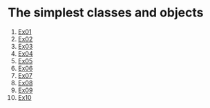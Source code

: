 # The simplest classes and objects
1. [Ex01](https://github.com/Bublik202/Introduction-to-Java/tree/main/Classes/Ex1)</br>
2. [Ex02](https://github.com/Bublik202/Introduction-to-Java/tree/main/Classes/Ex2) </br>
3. [Ex03](https://github.com/Bublik202/Introduction-to-Java/tree/main/Classes/Ex3) </br>
4. [Ex04](https://github.com/Bublik202/Introduction-to-Java/tree/main/Classes/Ex4)</br>
5. [Ex05](https://github.com/Bublik202/Introduction-to-Java/tree/main/Classes/Ex5)</br>
6. [Ex06](https://github.com/Bublik202/Introduction-to-Java/tree/main/Classes/Ex6)</br>
7. [Ex07](https://github.com/Bublik202/Introduction-to-Java/tree/main/Classes/Ex7)</br>
8. [Ex08](https://github.com/Bublik202/Introduction-to-Java/tree/main/Classes/Ex8)</br>
9. [Ex09](https://github.com/Bublik202/Introduction-to-Java/tree/main/Classes/Ex9)</br>
10. [Ex10](https://github.com/Bublik202/Introduction-to-Java/tree/main/Classes/Ex10)</br>


